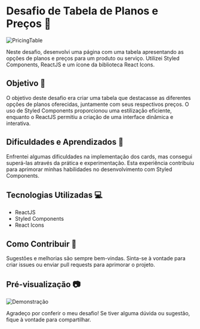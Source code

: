 
# Desafio de Tabela de Planos e Preços 💼

![PricingTable](https://github.com/RackelRodrigues/Rockseat_projects/assets/101216652/d03d9028-a235-4e79-bcc5-6746d7ff170f)

Neste desafio, desenvolvi uma página com uma tabela apresentando as opções de planos e preços para um produto ou serviço. Utilizei Styled Components, ReactJS e um ícone da biblioteca React Icons.

## Objetivo 🚀

O objetivo deste desafio era criar uma tabela que destacasse as diferentes opções de planos oferecidas, juntamente com seus respectivos preços. O uso de Styled Components proporcionou uma estilização eficiente, enquanto o ReactJS permitiu a criação de uma interface dinâmica e interativa.

## Dificuldades e Aprendizados 🤔

Enfrentei algumas dificuldades na implementação dos cards, mas consegui superá-las através da prática e experimentação. Esta experiência contribuiu para aprimorar minhas habilidades no desenvolvimento com Styled Components.

## Tecnologias Utilizadas 💻

- ReactJS
- Styled Components
- React Icons

## Como Contribuir 🤝

Sugestões e melhorias são sempre bem-vindas. Sinta-se à vontade para criar issues ou enviar pull requests para aprimorar o projeto.

## Pré-visualização 📷

![Demonstração](https://github.com/RackelRodrigues/Rockseat_projects/assets/101216652/16c18199-360e-4fd1-9500-531a37f1e9e5)

Agradeço por conferir o meu desafio! Se tiver alguma dúvida ou sugestão, fique à vontade para compartilhar. 





